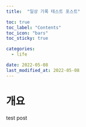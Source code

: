 ```yaml
---
title:  "일상 기록 테스트 포스트"

toc: true
toc_label: "Contents"
toc_icon: "bars"
toc_sticky: true

categories:
  - life

date: 2022-05-08
last_modified_at: 2022-05-08
---
```


# 개요

test post
